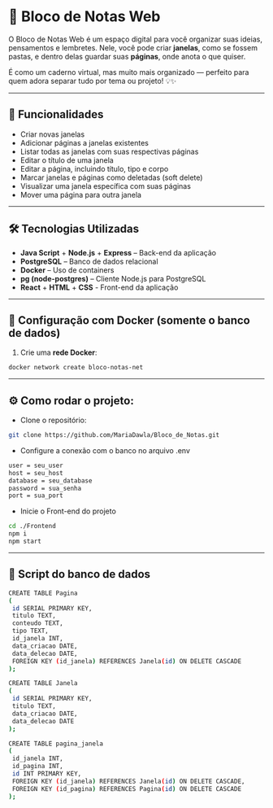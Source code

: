# 📝 Bloco de Notas Web

O Bloco de Notas Web é um espaço digital para você organizar suas ideias, pensamentos e lembretes.
Nele, você pode criar **janelas**, como se fossem pastas, e dentro delas guardar suas **páginas**, onde anota o que quiser.

É como um caderno virtual, mas muito mais organizado — perfeito para quem adora separar tudo por tema ou projeto! 💡✨

---

## 🚀 Funcionalidades

- Criar novas janelas
- Adicionar páginas a janelas existentes
- Listar todas as janelas com suas respectivas páginas
- Editar o título de uma janela
- Editar a página, incluindo título, tipo e corpo
- Marcar janelas e páginas como deletadas (soft delete)
- Visualizar uma janela específica com suas páginas
- Mover uma página para outra janela

---

## 🛠️ Tecnologias Utilizadas

- **Java Script** + **Node.js** + **Express** – Back-end da aplicação
- **PostgreSQL** – Banco de dados relacional
- **Docker** – Uso de containers
- **pg (node-postgres)** – Cliente Node.js para PostgreSQL
- **React** + **HTML** + **CSS** - Front-end da aplicação

---

## 🐳 Configuração com Docker (somente o banco de dados)

1. Crie uma **rede Docker**:

```bash
docker network create bloco-notas-net
```

---

## ⚙️ Como rodar o projeto:

- Clone o repositório:
```bash
git clone https://github.com/MariaDawla/Bloco_de_Notas.git
```
- Configure a conexão com o banco no arquivo .env
```bash
user = seu_user
host = seu_host
database = seu_database
password = sua_senha
port = sua_port
```
- Inicie o Front-end do projeto
```bash
cd ./Frontend
npm i
npm start
```
---

## 🎲 Script do banco de dados
```bash
CREATE TABLE Pagina 
( 
 id SERIAL PRIMARY KEY,  
 titulo TEXT,  
 conteudo TEXT,  
 tipo TEXT,  
 id_janela INT,  
 data_criacao DATE,  
 data_delecao DATE, 
 FOREIGN KEY (id_janela) REFERENCES Janela(id) ON DELETE CASCADE
); 

CREATE TABLE Janela 
( 
 id SERIAL PRIMARY KEY,
 titulo TEXT,
 data_criacao DATE,
 data_delecao DATE
); 

CREATE TABLE pagina_janela 
( 
 id_janela INT,  
 id_pagina INT,  
 id INT PRIMARY KEY,
 FOREIGN KEY (id_janela) REFERENCES Janela(id) ON DELETE CASCADE,
 FOREIGN KEY (id_pagina) REFERENCES Pagina(id) ON DELETE CASCADE
); 

```

  



